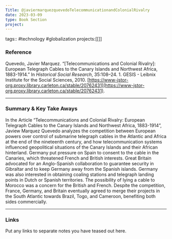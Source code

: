 ```yaml
---
Title: @javiermarquezquevedoTelecommunicationandColonialRivalry
date: 2023-03-09
type: Book Section
project:
---
```


tags:: #technology #globalization 
projects:[[]]

### Reference 

Quevedo, Javier Marquez. “[Telecommunications and Colonial Rivalry]: European Telegraph Cables to the Canary Islands and Northwest Africa, 1883-1914.” In _Historical Social Research_, 35:108–24. 1. GESIS - Leibnix Institute for the Social Sciences, 2010. [https://www-jstor-org.proxy.library.carleton.ca/stable/20762431](https://www-jstor-org.proxy.library.carleton.ca/stable/20762431).


---

### Summary & Key Take Aways

In the Article “Telecommunications and Colonial Rivalry: European Telegraph Cables to the Canary Islands and Northwest Africa, 1883-1914”, Jaview Marquez Quevedo analyzes the competition between European powers over control of submarine telegraph cables in the Atlantic and Africa at the end of the nineteenth century, and how telecommunication systems influenced geopolitical situations of the Canary Islands and their African hinterland. Germany put pressure on Spain to consent to the cable in the Canaries, which threatened French and British interests. Great Britain advocated for an Anglo-Spanish collaboration to guarantee security in Gibraltar and to keep Germany away from the Spanish islands. Germany was also interested in obtaining coaling stations and telegraph landing points in Dutch or Spanish territories. The possibility of lying a cable to Morocco was a concern for the British and French. Despite the competition, France, Germany, and Britain eventually agreed to merge their projects in the South Atlantic towards Brazil, Togo, and Cameroon, benefiting both sides commercially.

--- 

### Links
Put any links to separate notes you have teased out here.